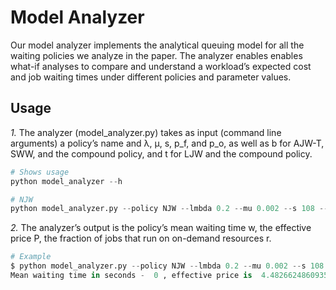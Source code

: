 # Model Analyzer

Our model analyzer implements the analytical queuing model for all the waiting policies we analyze in the paper. The analyzer enables enables what-if analyses to compare and understand a workload’s expected cost and job waiting times under different policies and parameter values.

## Usage

*1.* The analyzer (model_analyzer.py) takes as input (command line arguments) a policy’s name and λ, µ, s, p_f, and p_o, as well as b for AJW-T, SWW, and the compound policy, and t for LJW and the compound policy.

```python
# Shows usage
python model_analyzer --h

# NJW
python model_analyzer.py --policy NJW --lmbda 0.2 --mu 0.002 --s 108 --pf 3.84 --po 9.6
```

*2.*  The analyzer’s output is the policy’s mean waiting time w, the effective price P, the fraction of jobs that run on on-demand resources r.

```python
# Example
$ python model_analyzer.py --policy NJW --lmbda 0.2 --mu 0.002 --s 108 --pf 3.84 --po 9.6
Mean waiting time in seconds -  0 , effective price is  4.482662486093569 , and the fraction of jobs that run on on-demand resources is  0.03494400896808022
```
